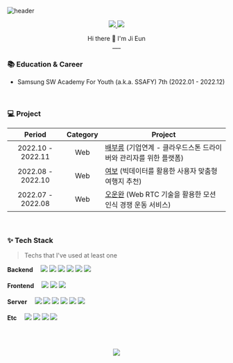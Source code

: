 ![header](https://capsule-render.vercel.app/api?type=waving&color=auto&height=300&section=header&text=JIEUN:%20LEE&fontSize=90&animation=fadeIn&fontAlignY=38&desc=backend%20developer&descAlignY=51&descAlign=70)

<p align="center">
  <a href="https://www.notion.so/happyeuni/5c939110d965458cbd092edfa1aa72fe">
    <img src="https://img.shields.io/badge/PortFolio-CDF0EA?style=flat-square&logo=GitHub Sponsors&logoColor=black">
  </a>
  <a href="https://happyeuni.tistory.com/">
    <img src="https://img.shields.io/badge/Tech Blog-F6F5F5?style=flat-square&logo=Tistory&logoColor=black">
  </a>
</p>
<p align="center">
  Hi there 👋 I'm Ji Eun<br />
  ___
</p>

### :books: Education & Career

- Samsung SW Academy For Youth (a.k.a. SSAFY) 7th (2022.01 - 2022.12)



<br />

### 💻 Project

|      Period       |       Category        | Project                                                      |
| :---------------: | :-------------------: | ------------------------------------------------------------ |
| 2022.10 - 2022.11 |          Web          | [배부릉](https://github.com/LeeJieuni/Baebooreung) (기업연계 - 클라우드스톤 드라이버와 관리자를 위한 플랫폼) |
| 2022.08 - 2022.10 |          Web          | [여보](https://github.com/LeeJieuni/Yeobo) (빅데이터를 활용한 사용자 맞춤형 여행지 추천) |
| 2022.07 - 2022.08 |          Web          | [오운완](https://github.com/LeeJieuni/OWO) (Web RTC 기술을 활용한 모션 인식 경쟁 운동 서비스) |


<br />

### ✨ Tech Stack

> Techs that I've used at least one

<p>
  <b>Backend　</b>
  <img src="https://img.shields.io/badge/Spring Boot-6DB33F?style=flat-square&logo=Spring Boot&logoColor=white">
  <img src="https://img.shields.io/badge/Spring Security-14E3A3?style=flat-square&logo=Spring Security&logoColor=white">
  <img src="https://img.shields.io/badge/Java-BE7928?style=flat-square&logo=OpenJDK&logoColor=white">
  <img src="https://img.shields.io/badge/MySQL-4479A1?style=flat-square&logo=MySQL&logoColor=white">
  <img src="https://img.shields.io/badge/MariaDB-003545?style=flat-square&logo=MariaDB&logoColor=white">
  <img src="https://img.shields.io/badge/Redis-red?style=flat-square&logo=Redis&logoColor=white">
  <br /><br />
  <b>Frontend　</b>
  <img src="https://img.shields.io/badge/HTML-E34F26?style=flat-square&logo=HTML5&logoColor=white">
  <img src="https://img.shields.io/badge/CSS-1572B6?style=flat-square&logo=CSS3&logoColor=white">
  <img src="https://img.shields.io/badge/Vue.js-4FC08D?style=flat-square&logo=Vue.js&logoColor=white">
  <br /><br />
  <b>Server　</b>
  <img src="https://img.shields.io/badge/Docker-276DC3?style=flat-square&logo=Docker&logoColor=white">
  <img src="https://img.shields.io/badge/Jenkins-E34B26?style=flat-square&logo=Jenkins&logoColor=white">
  <img src="https://img.shields.io/badge/NGINX-6Da33F?style=flat-square&logo=NGINX&logoColor=white">
  <a target="_blank" rel="noopener noreferrer nofollow"><img src="https://img.shields.io/badge/Ubuntu-E95420?style=flat-square&amp;logo=Ubuntu&amp;logoColor=white" style="max-width: 100%;"></a>
  <a target="_blank" rel="noopener noreferrer nofollow"><img src="https://img.shields.io/badge/Amazon EC2-FF9900?style=flat-square&amp;logo=Amazon EC2&amp;logoColor=white" style="max-width: 100%;"></a>
  <a target="_blank" rel="noopener noreferrer nofollow"><img src="https://img.shields.io/badge/Amazon S3-569A31?style=flat-square&amp;logo=Amazon S3&amp;logoColor=white" style="max-width: 100%;"></a>
  <br /><br />
  <b>Etc　</b>
  <img src="https://img.shields.io/badge/GitHub-181717?style=flat-square&logo=GitHub&logoColor=white">
  <img src="https://img.shields.io/badge/GitLab-FC6D26?style=flat-square&logo=GitLab&logoColor=white">
  <img src="https://img.shields.io/badge/Jira-0052CC?style=flat-square&logo=Jira&logoColor=white">
  <a target="_blank" rel="noopener noreferrer nofollow"><img src="https://img.shields.io/badge/Mattermost-0058CC?style=flat-square&amp;logo=Mattermost&amp;logoColor=white" style="max-width: 100%;"></a>
</p>

<br />
<br />
<p align="center">
  <img src="http://mazassumnida.wtf/api/v2/generate_badge?boj=lgeun123">
</p>
